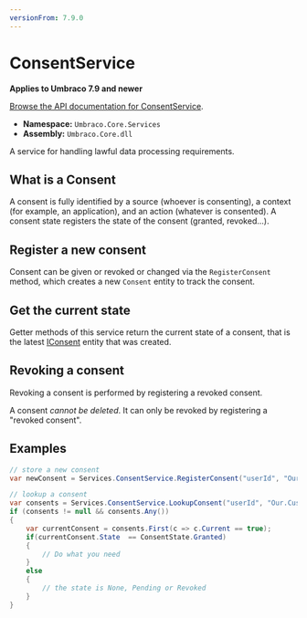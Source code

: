 ```yaml
---
versionFrom: 7.9.0
---
```


# ConsentService

**Applies to Umbraco 7.9 and newer**

[Browse the API documentation for ConsentService](https://our.umbraco.com/apidocs/v7/csharp/api/Umbraco.Core.Services.IConsentService.html).

 * **Namespace:** `Umbraco.Core.Services`
 * **Assembly:** `Umbraco.Core.dll`

A service for handling lawful data processing requirements.

## What is a Consent
A consent is fully identified by a source (whoever is consenting), a context (for example, an application), and an action (whatever is consented).
A consent state registers the state of the consent (granted, revoked...).

## Register a new consent
Consent can be given or revoked or changed via the `RegisterConsent` method, which
creates a new `Consent` entity to track the consent.

## Get the current state
Getter methods of this service return the current state of a consent, that is the latest [IConsent](https://our.umbraco.com/apidocs/v7/csharp/api/Umbraco.Core.Models.IConsent.html)
entity that was created.

## Revoking a consent
Revoking a consent is performed by registering a revoked consent.

A consent *cannot be deleted*.  It can only be revoked by registering a "revoked consent".

## Examples

```c#
// store a new consent
var newConsent = Services.ConsentService.RegisterConsent("userId", "Our.Custom.Umbraco.Plugin", "AllowedToEmail", ConsentState.Granted, "some comments");

// lookup a consent
var consents = Services.ConsentService.LookupConsent("userId", "Our.Custom.Umbraco.Plugin", "AllowedToEmail", sourceStartsWith : true);
if (consents != null && consents.Any())
{
    var currentConsent = consents.First(c => c.Current == true);
    if(currentConsent.State  == Consent​State.Granted)
    {
        // Do what you need
    }
    else
    {
        // the state is None, Pending or Revoked
    }
}
```
